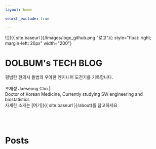 ```yaml
---
layout: home

search_exclude: true

---
```


![]({{ site.baseurl }}/images/logo_github.png "로고"){: style="float: right; margin-left: 20px" width="200"}

# DOLBUM's TECH BLOG

평범한 한의사 돌범의 우아한 엔지니어 도전기를 기록합니다.<br/>
<br/>
조재성 Jaeseong Cho | <br/>
Doctor of Korean Medicine, Currently studying SW engineering and biostatistics <br/>
자세한 소개는 [여기]({{ site.baseurl }}/about)를 참고하세요

<br/>
<br/>

# Posts
